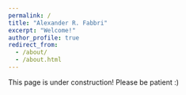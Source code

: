 ```yaml
---
permalink: /
title: "Alexander R. Fabbri"
excerpt: "Welcome!"
author_profile: true
redirect_from: 
  - /about/
  - /about.html
---
```


This page is under construction! Please be patient :) 
